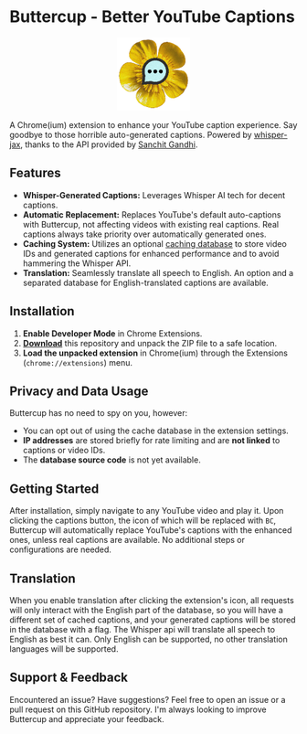# Buttercup - Better YouTube Captions

<p align="center">
  <img src="icons/icon128.png" alt="creepiest icon known to man"/>
</p>

A Chrome(ium) extension to enhance your YouTube caption experience. Say goodbye to those horrible auto-generated captions. 
Powered by [whisper-jax](https://github.com/sanchit-gandhi/whisper-jax), thanks to the API provided by [Sanchit Gandhi](https://github.com/sanchit-gandhi).

## Features

- **Whisper-Generated Captions:** Leverages Whisper AI tech for decent captions.
- **Automatic Replacement:** Replaces YouTube's default auto-captions with Buttercup, not affecting videos with existing real captions. Real captions always take priority over automatically generated ones.
- **Caching System:** Utilizes an optional [caching database](https://buttercup.igerman.cc) to store video IDs and generated captions for enhanced performance and to avoid hammering the Whisper API.
- **Translation:** Seamlessly translate all speech to English. An option and a separated database for English-translated captions are available. 

## Installation

1. **Enable Developer Mode** in Chrome Extensions.
2. **[Download](https://github.com/iGerman00/buttercup-chrome/archive/refs/heads/main.zip)** this repository and unpack the ZIP file to a safe location.
3. **Load the unpacked extension** in Chrome(ium) through the Extensions (`chrome://extensions`) menu.

## Privacy and Data Usage

Buttercup has no need to spy on you, however:
- You can opt out of using the cache database in the extension settings.
- **IP addresses** are stored briefly for rate limiting and are **not linked** to captions or video IDs.
- The **database source code** is not yet available.

## Getting Started

After installation, simply navigate to any YouTube video and play it. 
Upon clicking the captions button, the icon of which will be replaced with `BC`, Buttercup will automatically replace YouTube's captions with the enhanced ones, unless real captions are available. No additional steps or configurations are needed.

## Translation

When you enable translation after clicking the extension's icon, all requests will only interact with the English part of the database, so you will have a different set of cached captions, and your generated captions will be stored in the database with a flag.
The Whisper api will translate all speech to English as best it can.
Only English can be supported, no other translation languages will be supported.

## Support & Feedback

Encountered an issue? Have suggestions? Feel free to open an issue or a pull request on this GitHub repository. I'm always looking to improve Buttercup and appreciate your feedback.
